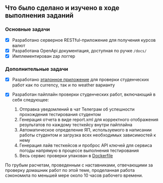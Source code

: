 ## Что было сделано и изучено в ходе выполнения заданий

### Основные задачи

- [x] Разработано серверное RESTful-приложение для получения курсов валют
- [x] Разработана OpenApi документация, доступная по ручке ```/docs/```
- [x] Имплементирован zap логгер

### Дополнительные задачи

- [x] Разработано [эталонное приложение](https://github.com/malinkamedok/devops_course_app) для проверки студенческих работ как по currency, так и по weather варианту
- [x] Разработан пайплайн проверки студенческих работ, включающий в себя следующее:

    1. Отправка уведомлений в чат Телеграм об успешности прохождения тестирования студентом
    2. Генерация отчета в виде report.xml для корректного отображения результатов по каждому тесткейсу внутри пайплайна
    3. Автоматическое определение ЯП, используемого в написании работы студентом и загрузка всех необходимых зависимостей к нему
    4. Генерация лайв тесткейсов и проброс API ключей для сервиса погоды напрямую в процессе выполнения тестирования
    5. Весь сервис проверки упакован в [Dockerfile](https://github.com/malinkamedok/devops_sandbox/tree/master)

По грубым расчетам, проведенным с наставниками, отвечающими за проверку домашник работ по этой теме, проделанная работа сэкономила по меньшей мере около 10 часов рабочего времени.